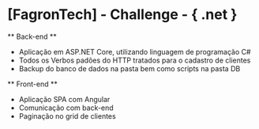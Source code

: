 [FagronTech] - Challenge - { .net } 
===================

** Back-end **

- Aplicação em ASP.NET Core, utilizando linguagem de programação C#
- Todos os Verbos padões do HTTP tratados para o cadastro de clientes
- Backup do banco de dados na pasta bem como scripts na pasta DB

** Front-end **

- Aplicação SPA com Angular
- Comunicação com back-end
- Paginação no grid de clientes